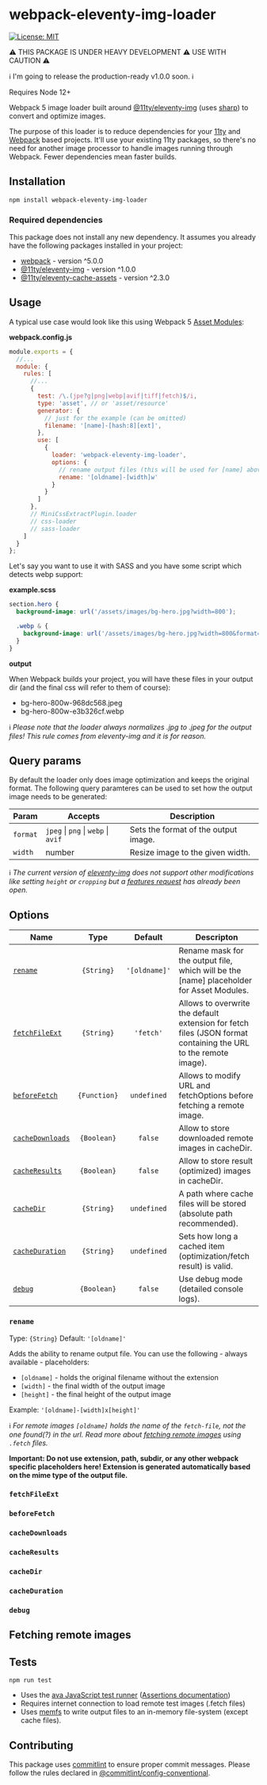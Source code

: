 # webpack-eleventy-img-loader

[![License: MIT](https://img.shields.io/badge/License-MIT-green.svg?style=flat)](./LICENSE)

⚠ THIS PACKAGE IS UNDER HEAVY DEVELOPMENT ⚠ USE WITH CAUTION ⚠

ℹ I'm going to release the production-ready v1.0.0 soon. ℹ

Requires Node 12+

Webpack 5 image loader built around [@11ty/eleventy-img](https://www.npmjs.com/package/@11ty/eleventy-img) (uses [sharp](https://sharp.pixelplumbing.com/)) to convert and optimize images.

The purpose of this loader is to reduce dependencies for your [11ty](https://www.11ty.dev/) and [Webpack](https://webpack.js.org/) based projects. It'll use your existing 11ty packages, so there's no need for another image processor to handle images running through Webpack. Fewer dependencies mean faster builds.

## Installation
```
npm install webpack-eleventy-img-loader
```

### Required dependencies

This package does not install any new dependency. It assumes you already have the following packages installed in your project:

- [webpack](https://www.npmjs.com/package/webpack) - version ^5.0.0
- [@11ty/eleventy-img](https://www.npmjs.com/package/@11ty/eleventy-img) - version ^1.0.0
- [@11ty/eleventy-cache-assets](https://www.npmjs.com/package/@11ty/eleventy-cache-assets) - version ^2.3.0

## Usage

A typical use case would look like this using Webpack 5 [Asset Modules](https://webpack.js.org/guides/asset-modules):

**webpack.config.js**
```js
module.exports = {
  //...
  module: {
    rules: [
      //...
      {
        test: /\.(jpe?g|png|webp|avif|tiff|fetch)$/i,
        type: 'asset', // or 'asset/resource'
        generator: {
          // just for the example (can be omitted)
          filename: '[name]-[hash:8][ext]',
        },
        use: [
          {
            loader: 'webpack-eleventy-img-loader',
            options: {
              // rename output files (this will be used for [name] above)
              rename: '[oldname]-[width]w'
            }
          }
        ]
      },
      // MiniCssExtractPlugin.loader
      // css-loader
      // sass-loader
    ]
  }
};
```

Let's say you want to use it with SASS and you have some script which detects webp support:

**example.scss**
```scss
section.hero {
  background-image: url('/assets/images/bg-hero.jpg?width=800');

  .webp & {
    background-image: url('/assets/images/bg-hero.jpg?width=800&format=webp');
  }
}
```
**output**

When Webpack builds your project, you will have these files in your output dir (and the final css will refer to them of course):

- bg-hero-800w-968dc568.jpeg
- bg-hero-800w-e3b326cf.webp

ℹ *Please note that the loader always normalizes .jpg to .jpeg for the output files! This rule comes from eleventy-img and it is for reason.*

## Query params

By default the loader only does image optimization and keeps the original format. The following query paramteres can be used to set how the output image needs to be generated:

| Param  | Accepts               | Description                           |
|--------|-----------------------|---------------------------------------|
| `format` | `jpeg` \| `png` \| `webp` \| `avif` | Sets the format of the output image.  |
| `width`  | number                | Resize image to the given width.      |

ℹ *The current version of [eleventy-img](https://www.11ty.dev/docs/plugins/image/) does not support other modifications like setting `height` or `cropping` but a [features request](https://github.com/11ty/eleventy-img/issues/31) has already been open.*

## Options

| Name           |    Type    |   Default   | Descripton                                                                                                      |
|----------------|:----------:|:-----------:|-----------------------------------------------------------------------------------------------------------------|
| [`rename`](#rename)         |  `{String}`  | `'[oldname]'` | Rename mask for the output file, which will be the [name] placeholder for Asset Modules.                        |
| [`fetchFileExt`](#fetchFileExt)   |  `{String}`  |   `'fetch'`   | Allows to overwrite the default extension for fetch files (JSON format containing the URL to the remote image). |
| [`beforeFetch`](#beforeFetch)    | `{Function}` |  `undefined`  | Allows to modify URL and fetchOptions before fetching a remote image.                                           |
| [`cacheDownloads`](#cacheDownloads) |  `{Boolean}` |    `false`    | Allow to store downloaded remote images in cacheDir.                                                            |
| [`cacheResults`](#cacheResults)   |  `{Boolean}` |    `false`    | Allow to store result (optimized) images in cacheDir.                                                           |
| [`cacheDir`](#cacheDir)       |  `{String}`  |  `undefined`  | A path where cache files will be stored (absolute path recommended).                                            |
| [`cacheDuration`](#cacheDuration)  |  `{String}`  |  `undefined`  | Sets how long a cached item (optimization/fetch result) is valid.                                               |
| [`debug`](#debug)          |  `{Boolean}` |    `false`    | Use debug mode (detailed console logs).                                                                         |

### `rename`

Type: `{String}` Default: `'[oldname]'`

Adds the ability to rename output file. You can use the following - always available - placeholders:

- `[oldname]` - holds the original filename without the extension
- `[width]` - the final width of the output image
- `[height]` - the final height of the output image

Example: `'[oldname]-[width]x[height]'`

ℹ *For remote images `[oldname]` holds the name of the `fetch-file`, not the one found(?) in the url. Read more about [fetching remote images](#fetching-remote-images) using `.fetch` files.*

**Important: Do not use extension, path, subdir, or any other webpack specific placeholders here! Extension is generated automatically based on the mime type of the output file.**

### `fetchFileExt`
### `beforeFetch`
### `cacheDownloads`
### `cacheResults`
### `cacheDir`
### `cacheDuration`
### `debug`

## Fetching remote images

## Tests
```
npm run test
```
- Uses the [ava JavaScript test runner](https://github.com/avajs/ava) ([Assertions documentation](https://github.com/avajs/ava/blob/master/docs/03-assertions.md))
- Requires internet connection to load remote test images (.fetch files)
- Uses [memfs](https://www.npmjs.com/package/memfs) to write output files to an in-memory file-system (except cache files).

## Contributing

This package uses [commitlint](https://commitlint.js.org/) to ensure proper commit messages. Please follow the rules declared in [@commitlint/config-conventional](https://github.com/conventional-changelog/commitlint/tree/master/%40commitlint/config-conventional).
